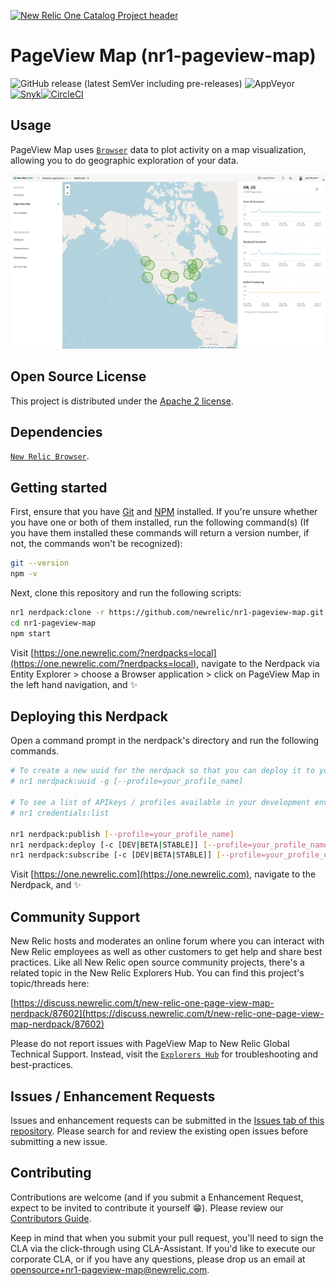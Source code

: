 [![New Relic One Catalog Project header](https://github.com/newrelic/open-source-office/raw/master/examples/categories/images/New_Relic_One_Catalog_Project.png)](https://github.com/newrelic/open-source-office/blob/master/examples/categories/index.md#nr1-catalog)

# PageView Map (nr1-pageview-map)

![GitHub release (latest SemVer including pre-releases)](https://img.shields.io/github/v/release/newrelic/nr1-pageview-map?include_prereleases&sort=semver) ![AppVeyor](https://img.shields.io/appveyor/ci/newrelic/nr1-pageview-map) [![Snyk](https://snyk.io/test/github/newrelic/nr1-pageview-map/badge.svg)](https://snyk.io/test/github/newrelic/nr1-pageview-map)[![CircleCI](https://circleci.com/gh/newrelic/nr1-pageview-map.svg?style=svg)](https://circleci.com/gh/newrelic/nr1-pageview-map)

## Usage

PageView Map uses [`Browser`](https://newrelic.com/products/browser-monitoring) data to plot activity on a map visualization, allowing you to do geographic exploration of your data.

![Screenshot #1](catalog/screenshots/screenshot_01.png)

## Open Source License

This project is distributed under the [Apache 2 license](LICENSE).

## Dependencies

[`New Relic Browser`](https://newrelic.com/products/browser-monitoring).

## Getting started

First, ensure that you have [Git](https://git-scm.com/book/en/v2/Getting-Started-Installing-Git) and [NPM](https://www.npmjs.com/get-npm) installed. If you're unsure whether you have one or both of them installed, run the following command(s) (If you have them installed these commands will return a version number, if not, the commands won't be recognized):

```bash
git --version
npm -v
```

Next, clone this repository and run the following scripts:

```bash
nr1 nerdpack:clone -r https://github.com/newrelic/nr1-pageview-map.git
cd nr1-pageview-map
npm start
```

Visit [https://one.newrelic.com/?nerdpacks=local](https://one.newrelic.com/?nerdpacks=local), navigate to the Nerdpack via Entity Explorer > choose a Browser application > click on PageView Map in the left hand navigation, and :sparkles:

## Deploying this Nerdpack

Open a command prompt in the nerdpack's directory and run the following commands.

```bash
# To create a new uuid for the nerdpack so that you can deploy it to your account:
# nr1 nerdpack:uuid -g [--profile=your_profile_name]

# To see a list of APIkeys / profiles available in your development environment:
# nr1 credentials:list

nr1 nerdpack:publish [--profile=your_profile_name]
nr1 nerdpack:deploy [-c [DEV|BETA|STABLE]] [--profile=your_profile_name]
nr1 nerdpack:subscribe [-c [DEV|BETA|STABLE]] [--profile=your_profile_name]
```

Visit [https://one.newrelic.com](https://one.newrelic.com), navigate to the Nerdpack, and :sparkles:

## Community Support

New Relic hosts and moderates an online forum where you can interact with New Relic employees as well as other customers to get help and share best practices. Like all New Relic open source community projects, there's a related topic in the New Relic Explorers Hub. You can find this project's topic/threads here:

[https://discuss.newrelic.com/t/new-relic-one-page-view-map-nerdpack/87602](https://discuss.newrelic.com/t/new-relic-one-page-view-map-nerdpack/87602)

Please do not report issues with PageView Map to New Relic Global Technical Support. Instead, visit the [`Explorers Hub`](https://discuss.newrelic.com/t/new-relic-one-page-view-map-nerdpack/87602) for troubleshooting and best-practices.

## Issues / Enhancement Requests

Issues and enhancement requests can be submitted in the [Issues tab of this repository](../../issues). Please search for and review the existing open issues before submitting a new issue.

## Contributing

Contributions are welcome (and if you submit a Enhancement Request, expect to be invited to contribute it yourself :grin:). Please review our [Contributors Guide](CONTRIBUTING.md).

Keep in mind that when you submit your pull request, you'll need to sign the CLA via the click-through using CLA-Assistant. If you'd like to execute our corporate CLA, or if you have any questions, please drop us an email at opensource+nr1-pageview-map@newrelic.com.
